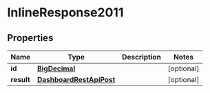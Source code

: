# InlineResponse2011

## Properties
Name | Type | Description | Notes
------------ | ------------- | ------------- | -------------
**id** | [**BigDecimal**](BigDecimal.md) |  |  [optional]
**result** | [**DashboardRestApiPost**](DashboardRestApiPost.md) |  |  [optional]
